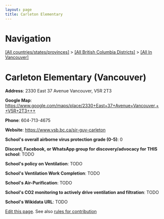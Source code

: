 ```yaml
---
layout: page
title: Carleton Elementary
---
```

# Navigation

[[All countries/states/provinces]](../../..) > [[All British Columbia Districts]](../..) > [[All In Vancouver]](..)

# Carleton Elementary (Vancouver)

**Address**: 2330 East 37 Avenue Vancouver,  V5R 2T3

**Google Map**: <https://www.google.com/maps/place/2330+East+37+Avenue+Vancouver,++V5R+2T3+++>

**Phone**: 604-713-4675

**Website**: <https://www.vsb.bc.ca/sir-guy-carleton>

**School's overall airborne virus protection grade (0-5)**: 0

**Discord, Facebook, or WhatsApp group for discovery/advocacy for THIS school**: TODO

**School's policy on Ventilation**: TODO

**School's Ventilation Work Completion**: TODO

**School's Air-Purification**: TODO

**School's CO2 monitoring to actively drive ventilation and filtration**: TODO

**School's Wikidata URL**: TODO


[Edit this page](https://github.com/ventilate-schools/BC/edit/main/./Vancouver/Carleton_Elementary.md). See also [rules for contribution](../../../contribution-rules/)